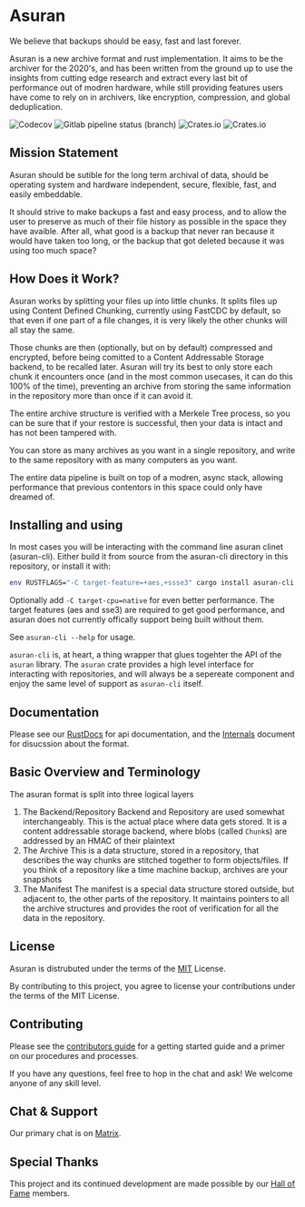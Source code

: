 Asuran
======

We believe that backups should be easy, fast and last forever.

Asuran is a new archive format and rust implementation. It aims to be the archiver for the 2020's, and has been written from the ground up to use the insights from cutting edge research and extract every last bit of performance out of modren hardware, while still providing features users have come to rely on in archivers, like encryption, compression, and global deduplication.

![Codecov](https://img.shields.io/codecov/c/gl/asuran-rs/asuran?style=flat-square) ![Gitlab pipeline status (branch)](https://img.shields.io/gitlab/pipeline/asuran-rs/asuran/master?style=flat-square) ![Crates.io](https://img.shields.io/crates/v/asuran?style=flat-square) ![Crates.io](https://img.shields.io/crates/l/asuran?style=flat-square)

Mission Statement
-----------------

Asuran should be sutible for the long term archival of data, should be operating system and hardware independent, secure, flexible, fast, and easily embeddable.

It should strive to make backups a fast and easy process, and to allow the user to preserve as much of their file history as possible in the space they have avaible. After all, what good is a backup that never ran because it would have taken too long, or the backup that got deleted because it was using too much space?

How Does it Work?
-----------------

Asuran works by splitting your files up into little chunks. It splits files up using Content Defined Chunking, currently using FastCDC by default, so that even if one part of a file changes, it is very likely the other chunks will all stay the same.

Those chunks are then (optionally, but on by default) compressed and encrypted, before being comitted to a Content Addressable Storage backend, to be recalled later. Asuran will try its best to only store each chunk it encounters once (and in the most common usecases, it can do this 100% of the time), preventing an archive from storing the same information in the repository more than once if it can avoid it.

The entire archive structure is verified with a Merkele Tree process, so you can be sure that if your restore is successful, then your data is intact and has not been tampered with.

You can store as many archives as you want in a single repository, and write to the same repository with as many computers as you want.

The entire data pipeline is built on top of a modren, async stack, allowing performance that previous contentors in this space could only have dreamed of.

Installing and using
--------------------

In most cases you will be interacting with the command line asuran clinet (asuran-cli). Either build it from source from the asuran-cli directory in this repository, or install it with:

```bash
env RUSTFLAGS="-C target-feature=+aes,+ssse3" cargo install asuran-cli
```

Optionally add `-C target-cpu=native` for even better performance. The target features (aes and sse3) are required to get good performance, and asuran does not currently offically support being built without them.

See `asuran-cli --help` for usage.

`asuran-cli` is, at heart, a thing wrapper that glues togehter the API of the `asuran` library. The `asuran` crate provides a high level interface for interacting with repositories, and will always be a sepereate component and enjoy the same level of support as `asuran-cli` itself.

Documentation
-------------

Please see our [RustDocs](https://asuran-rs.gitlab.io/asuran/asuran/) for api documentation, and the [Internals](https://www.asuran.rs/Internals.html) document for disucssion about the format.

Basic Overview and Terminology
------------------------------

The asuran format is split into three logical layers

1.	The Backend/Repository Backend and Repository are used somewhat interchangeably. This is the actual place where data gets stored. It is a content addressable storage backend, where blobs (called `Chunk`s) are addressed by an HMAC of their plaintext
2.	The Archive This is a data structure, stored in a repository, that describes the way chunks are stitched together to form objects/files. If you think of a repository like a time machine backup, archives are your snapshots
3.	The Manifest The manifest is a special data structure stored outside, but adjacent to, the other parts of the repository. It maintains pointers to all the archive structures and provides the root of verification for all the data in the repository.

License
-------

Asuran is distrubuted under the terms of the [MIT](LICENSE) License.

By contributing to this project, you agree to license your contributions under the terms of the MIT License.

Contributing
------------

Please see the [contributors guide](CONTRIBUTING.md) for a getting started guide and a primer on our procedures and processes.

If you have any questions, feel free to hop in the chat and ask! We welcome anyone of any skill level.

Chat & Support
--------------

Our primary chat is on [Matrix](https://matrix.to/#/!gfTQMJBreSJoPEkEeI:matrix.org?via=matrix.org&via=t2bot.io).

Special Thanks
--------------

This project and its continued development are made possible by our [Hall of Fame](HALL_OF_FAME.md) members.
